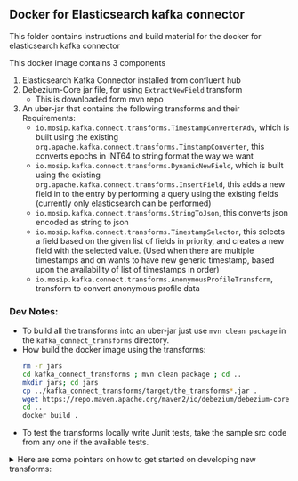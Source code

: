 ## Docker for Elasticsearch kafka connector

This folder contains instructions and build material for the docker for elasticsearch kafka connector

This docker image contains 3 components
1. Elasticsearch Kafka Connector installed from confluent hub
1. Debezium-Core jar file, for using `ExtractNewField` transform
    - This is downloaded form mvn repo
1. An uber-jar that contains the following transforms and their Requirements:
    - `io.mosip.kafka.connect.transforms.TimestampConverterAdv`, which is built using the existing `org.apache.kafka.connect.transforms.TimstampConverter`, this converts epochs in INT64 to string format the way we want
    - `io.mosip.kafka.connect.transforms.DynamicNewField`, which is built using the existing `org.apache.kafka.connect.transforms.InsertField`, this adds a new field in to the entry by performing a query using the existing fields (currently only elasticsearch can be performed)
    - `io.mosip.kafka.connect.transforms.StringToJson`, this converts json encoded as string to json
    - `io.mosip.kafka.connect.transforms.TimestampSelector`, this selects a field based on the given list of fields in priority, and creates a new field with the selected value. (Used when there are multiple timestamps and on wants to have new generic timestamp, based upon the availability of list of timestamps in order)
    - `io.mosip.kafka.connect.transforms.AnonymousProfileTransform`, transform to convert anonymous profile data

### Dev Notes:

- To build all the transforms into an uber-jar just use `mvn clean package` in the `kafka_connect_transforms` directory.
- How build the docker image using the transforms:
  ```sh
  rm -r jars
  cd kafka_connect_transforms ; mvn clean package ; cd ..
  mkdir jars; cd jars
  cp ../kafka_connect_transforms/target/the_transforms*.jar .
  wget https://repo.maven.apache.org/maven2/io/debezium/debezium-core/1.7.0.Final/debezium-core-1.7.0.Final.jar
  cd ..
  docker build .
  ```
- To test the transforms locally write Junit tests, take the sample src code from any one if the available tests.

<details><summary>Here are some pointers on how to get started on developing new transforms:</summary>

  - There are 3 main functions in every transform, `configure`, `apply`, `close`.
  - `configure` is run once while initializing the connector, `apply` is run for every record coming from kafka, `close` is run once in the end while closing the connection. (Also `config` function, different from `configure`, not very important). Rest of the functions are all defined ourself.
  - In every kafka record/message, there is a "key" and a "value". The ES-kafka-connector treats the `key` part of the message as the `_id` for the document going into elasticsearch index, and the `value` part of the message as the document itself. (Note `key` will only be treated as `id` if this configuration option is false. Otherwise its dealt differently. `"key.ignore": "false"` ).
  - So the transformation has to have the ability to be applied to either Key or value seperately. To distinguish this, each transform has subclasses "Key" and "Value". To configure the same on the connector conf, use on of the following:
  ```
  transforms.myTransform.type: com.my.Transform$Value
  transforms.myTransform.type: com.my.Transform$Key
  ```
  - Each key and value, can be treated as different types using "Converters". Here is an example configuration. The following means that we are asking kafka-connect to treat the whole key as basically just a string.
  ```
  "key.converter": "org.apache.kafka.connect.storage.StringConverter"
  ```
  Whereas the following means that we are asking kafka-connect to treat the whole key itself a JSON.
  ```
  "key.converter": "org.apache.kafka.connect.json.JsonConverter"
  ```
  Similarly `value.converter` options can also be used.
  - In Kafka, there is something called `Schema`, lets discuss. Schema is basically metadata that gives structure to the data.
  - In the case of using `org.apache.kafka.connect.json.JsonConverter`, Schema basically means an extra json accompanying the original json telling what is the type of each field/entry in the original json.
  - So when a schemaless json looks like this;
  ```
  {"a": 10, "b": "hello"}
  ```
    A schema-ed json looks this:
  ```
  {"schema":{//meta_info_about_type_of_a_type_of_b//},"payload":{"a": 10, "b": "hello"}}
  ```
  - Now:
    1. This schema has to come as part of the data from source (debezium in our case). This schema can also be injested in some way using a schema registry, but totally not required in our case. Debezium already infers the db schema for all the columns and put thats.
    1. Key and Value can both be independent json having there own schemas.
    1. Kafka Connect treats schema-ed data and Schema-less data differently. Because in schema-ed data, to add a new field to the json its schema has to be first present/added ourself.
  - Why schema? It looks difficult to deal with, sure. One reason for using schema:
  ```
  "schema.ignore": "false"
  ```
  With the above option set to false, ES-kafka-connector will get the mapping for each field from the schema of that field. If the above is set to `"true"`, the schema of the field will be ignored, and elasticsearch will use its dynamic-mapping to determine mapping of fields. So schema will be useful when one wants to inject custom mapping for the field.
  - Suggestion: Although the currently built transforms are equipped to handle schemas also (expect for a few). It is suggested to use `"schema.ignore": "true"`, and then let elasticsearch do dynamic-mapping, because one has to get into the hassle of managing the schema seperately. Which can become quite difficult in some cases. (Like the `AnonymousProfileTransform`)
  - In the transform there are two functions, `applySchemaless`, `applyWithSchema`. Where we will determine whether the data has schema or not, and process it accordingly.
  - In case of using `JSONConverter`, and `"schema.ignore": "true"`:
  ```
  "key.converter.schemas.enable": "false",
  ```
  when above option is set to false, the json will be treated as schema-less json, even if it has schema.
  - So, with this above option set to false, in the transform one can focus on building their logic in `applySchemaless`, and ignore the `applyWithSchema` function.
  - The advantage with this approach is that, in the transform, Schema-ed Json data will come as kafka-connect's own `Struct` vs Schemaless json data will come as a simple java `Map<String, Object>` which gives a lot more flexibility.
  - But debezium will put schema into the kafka messages at the source side. So in the case where we want to couple that with option to treat it as schemaless json, first use the `org.apache.kafka.connect.transforms.ExtractField` transform to extract the `"payload"` json out. And then apply the rest of the transforms. For better understanding look at the difference in configuration between `regprc_anon_profile` connector and any other connector like `prereg_applicant_demographic`.
  - Side notes on elasticsearch `_id`:
    - Dealing with the `_id`/"key" of the message is important because, if a new message comes with the same `id` and with a different value elasticsearch will UPDATE the existing document.
    - A `tombstone` message means a kafka message that has a key but has null/no value. Debezium is configured to send such messages in cases where there is a delete on DB. The following configuration option is used to delete that particular document from the ES index if a message comes with null "value" and a valid "key":
    ```
    "behavior.on.null.values": "DELETE"
    ```
    - for the `_id`, elasticsearch WONT accept jsons or any other complicated structures, it has to be a primitive like integer/string, etc. So at the end of all transformations on "Key" of the message, make sure it returns a primitive object like integer/string.
    - Right now the whole key is left as a string unchanged, because with/without schema, that whole string (which is a json) is unique to this document anyway.

</details>
